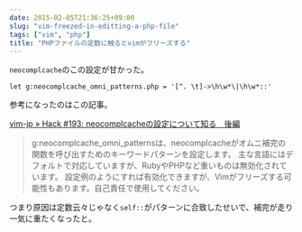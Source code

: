 ```yaml
---
date: 2015-02-05T21:36:25+09:00
slug: "vim-freezed-in-editting-a-php-file"
tags: ["vim", "php"]
title: "PHPファイルの定数に触るとvimがフリーズする"
---
```


`neocomplcache`のこの設定が甘かった。

```
let g:neocomplcache_omni_patterns.php = '[^. \t]->\h\w*\|\h\w*::'
```

参考になったのはこの記事。

[vim-jp » Hack #193: neocomplcacheの設定について知る　後編](http://vim-jp.org/vim-users-jp/2011/01/06/Hack-193.html)

>g:neocomplcache_omni_patternsは、neocomplcacheがオムニ補完の関数を呼び出すためのキーワードパターンを設定します。 主な言語にはデフォルトで対応していますが、RubyやPHPなど重いものは無効化されています。 設定例のようにすれば有効化できますが、Vimがフリーズする可能性もあります。自己責任で使用してください。

つまり原因は定数云々じゃなく`self::`がパターンに合致したせいで、補完が走り一気に重たくなったと。

